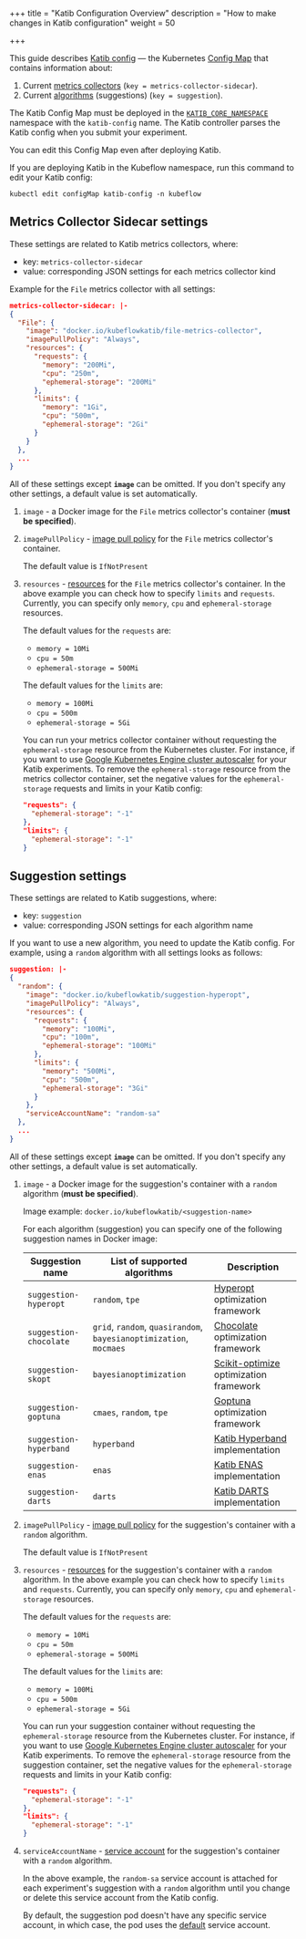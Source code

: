 +++
title = "Katib Configuration Overview"
description = "How to make changes in Katib configuration"
weight = 50
                    
+++

This guide describes
[Katib config](https://github.com/kubeflow/katib/blob/master/manifests/v1beta1/katib-controller/katib-config.yaml) —
the Kubernetes
[Config Map](https://kubernetes.io/docs/tasks/configure-pod-container/configure-pod-configmap/) that contains information about:

1. Current [metrics collectors](/docs/components/katib/experiment/#metrics-collector) (`key = metrics-collector-sidecar`).
1. Current [algorithms](/docs/components/katib/experiment/#search-algorithms-in-detail) (suggestions) (`key = suggestion`).

The Katib Config Map must be deployed in the
[`KATIB_CORE_NAMESPACE`](/docs/components/katib/env-variables/#katib-controller)
namespace with the `katib-config` name. The Katib controller parses the Katib config when
you submit your experiment.

You can edit this Config Map even after deploying Katib.

If you are deploying Katib in the Kubeflow namespace, run this command to edit your Katib config:

```shell
kubectl edit configMap katib-config -n kubeflow
```

## Metrics Collector Sidecar settings

These settings are related to Katib metrics collectors, where:

- key: `metrics-collector-sidecar`
- value: corresponding JSON settings for each metrics collector kind

Example for the `File` metrics collector with all settings:

```json
metrics-collector-sidecar: |-
{
  "File": {
    "image": "docker.io/kubeflowkatib/file-metrics-collector",
    "imagePullPolicy": "Always",
    "resources": {
      "requests": {
        "memory": "200Mi",
        "cpu": "250m",
        "ephemeral-storage": "200Mi"
      },
      "limits": {
        "memory": "1Gi",
        "cpu": "500m",
        "ephemeral-storage": "2Gi"
      }
    }
  },
  ...
}
```

All of these settings except **`image`** can be omitted. If you don't specify any other settings,
a default value is set automatically.

1. `image` - a Docker image for the `File` metrics collector's container (**must be specified**).

1. `imagePullPolicy` - [image pull policy](https://kubernetes.io/docs/concepts/configuration/overview/#container-images)
   for the `File` metrics collector's container.

   The default value is `IfNotPresent`

1. `resources` - [resources](https://kubernetes.io/docs/concepts/configuration/manage-compute-resources-container/#resource-requests-and-limits-of-pod-and-container)
   for the `File` metrics collector's container. In the above example you
   can check how to specify `limits` and `requests`. Currently, you can specify
   only `memory`, `cpu` and `ephemeral-storage` resources.

   The default values for the `requests` are:

   - `memory = 10Mi`
   - `cpu = 50m`
   - `ephemeral-storage = 500Mi`

   The default values for the `limits` are:

   - `memory = 100Mi`
   - `cpu = 500m`
   - `ephemeral-storage = 5Gi`

   You can run your metrics collector container without requesting
   the `ephemeral-storage` resource from the Kubernetes cluster.
   For instance, if you want to use
   [Google Kubernetes Engine cluster autoscaler](https://cloud.google.com/kubernetes-engine/docs/concepts/cluster-autoscaler#limitations)
   for your Katib experiments. To remove the `ephemeral-storage` resource from
   the metrics collector container, set the negative values for the
   `ephemeral-storage` requests and limits in your Katib config:

   ```json
   "requests": {
     "ephemeral-storage": "-1"
   },
   "limits": {
     "ephemeral-storage": "-1"
   }
   ```

## Suggestion settings

These settings are related to Katib suggestions, where:

- key: `suggestion`
- value: corresponding JSON settings for each algorithm name

If you want to use a new algorithm, you need to update the Katib config. For example,
using a `random` algorithm with all settings looks as follows:

```json
suggestion: |-
{
  "random": {
    "image": "docker.io/kubeflowkatib/suggestion-hyperopt",
    "imagePullPolicy": "Always",
    "resources": {
      "requests": {
        "memory": "100Mi",
        "cpu": "100m",
        "ephemeral-storage": "100Mi"
      },
      "limits": {
        "memory": "500Mi",
        "cpu": "500m",
        "ephemeral-storage": "3Gi"
      }
    },
    "serviceAccountName": "random-sa"
  },
  ...
}
```

All of these settings except **`image`** can be omitted. If you don't specify any other settings,
a default value is set automatically.

1. `image` - a Docker image for the suggestion's container with a `random`
   algorithm (**must be specified**).

   Image example: `docker.io/kubeflowkatib/<suggestion-name>`

   For each algorithm (suggestion) you can specify one of the following
   suggestion names in Docker image:

   <div class="table-responsive">
     <table class="table table-bordered">
       <thead class="thead-light">
         <tr>
           <th>Suggestion name</th>
           <th>List of supported algorithms</th>
           <th>Description</th>
         </tr>
       </thead>
       <tbody>
         <tr>
           <td><code>suggestion-hyperopt</code></td>
           <td><code>random</code>, <code>tpe</code></td>
           <td><a href="https://github.com/hyperopt/hyperopt">Hyperopt</a> optimization framework</td>
         </tr>
         <tr>
           <td><code>suggestion-chocolate</code></td>
           <td><code>grid</code>, <code>random</code>, <code>quasirandom</code>, <code>bayesianoptimization</code>, <code>mocmaes</code></td>
           <td><a href="https://github.com/AIworx-Labs/chocolate">Chocolate</a> optimization framework</td>
         </tr>
         <tr>
           <td><code>suggestion-skopt</code></td>
           <td><code>bayesianoptimization</code></td>
           <td><a href="https://github.com/scikit-optimize/scikit-optimize">Scikit-optimize</a> optimization framework</td>
         </tr>
         <tr>
           <td><code>suggestion-goptuna</code></td>
           <td><code>cmaes</code>, <code>random</code>, <code>tpe</code></td>
           <td><a href="https://github.com/c-bata/goptuna">Goptuna</a> optimization framework</td>
         </tr>
         <tr>
           <td><code>suggestion-hyperband</code></td>
           <td><code>hyperband</code></td>
           <td><a href="https://github.com/kubeflow/katib/tree/master/pkg/suggestion/v1beta1/hyperband">Katib
             Hyperband</a> implementation</td>
         </tr>
         <tr>
           <td><code>suggestion-enas</code></td>
           <td><code>enas</code></td>
           <td><a href="https://github.com/kubeflow/katib/tree/master/pkg/suggestion/v1beta1/nas/enas">Katib
             ENAS</a> implementation</td>
         </tr>
         <tr>
           <td><code>suggestion-darts</code></td>
           <td><code>darts</code></td>
           <td><a href="https://github.com/kubeflow/katib/tree/master/pkg/suggestion/v1beta1/nas/darts">Katib
             DARTS</a> implementation</td>
         </tr>
       </tbody>
     </table>
   </div>

1. `imagePullPolicy` - [image pull policy](https://kubernetes.io/docs/concepts/configuration/overview/#container-images)
   for the suggestion's container with a `random` algorithm.

   The default value is `IfNotPresent`

1. `resources` - [resources](https://kubernetes.io/docs/concepts/configuration/manage-compute-resources-container/#resource-requests-and-limits-of-pod-and-container)
   for the suggestion's container with a `random` algorithm.
   In the above example you can check how to specify `limits` and `requests`.
   Currently, you can specify only `memory`, `cpu` and
   `ephemeral-storage` resources.

   The default values for the `requests` are:

   - `memory = 10Mi`
   - `cpu = 50m`
   - `ephemeral-storage = 500Mi`

   The default values for the `limits` are:

   - `memory = 100Mi`
   - `cpu = 500m`
   - `ephemeral-storage = 5Gi`

   You can run your suggestion container without requesting
   the `ephemeral-storage` resource from the Kubernetes cluster.
   For instance, if you want to use
   [Google Kubernetes Engine cluster autoscaler](https://cloud.google.com/kubernetes-engine/docs/concepts/cluster-autoscaler#limitations)
   for your Katib experiments. To remove the `ephemeral-storage` resource from
   the suggestion container, set the negative values for the
   `ephemeral-storage` requests and limits in your Katib config:

   ```json
   "requests": {
     "ephemeral-storage": "-1"
   },
   "limits": {
     "ephemeral-storage": "-1"
   }
   ```

1. `serviceAccountName` - [service account](https://kubernetes.io/docs/tasks/configure-pod-container/configure-service-account/)
   for the suggestion's container with a `random` algorithm.

   In the above example, the `random-sa` service account is attached for each
   experiment's suggestion with a `random` algorithm until you change or delete
   this service account from the Katib config.

   By default, the suggestion pod doesn't have any specific service account,
   in which case, the pod uses the
   [default](https://kubernetes.io/docs/tasks/configure-pod-container/configure-service-account/#use-the-default-service-account-to-access-the-api-server)
   service account.
